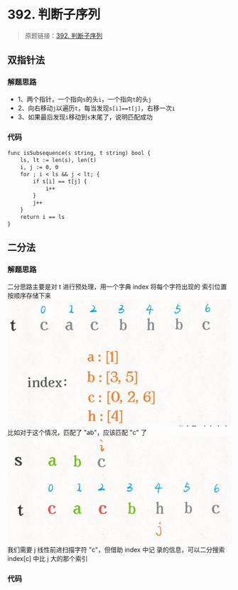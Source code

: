 # 392. 判断子序列
> 原题链接：[392. 判断子序列](https://leetcode-cn.com/problems/is-subsequence/)
## 双指针法
### 解题思路
* 1、两个指针，一个指向``s``的头``i``，一个指向``t``的头``j``
* 2、向右移动``j``以遍历``t``，每当发现``s[i]==t[j]``，右移一次``i``
* 3、如果最后发现``i``移动到``s``末尾了，说明匹配成功
### 代码
```golang
func isSubsequence(s string, t string) bool {
	ls, lt := len(s), len(t)
	i, j := 0, 0
	for ; i < ls && j < lt; {
		if s[i] == t[j] {
			i++
		}
		j++
	}
	return i == ls
}
```
## 二分法
### 解题思路
⼆分思路主要是对 t 进⾏预处理，⽤⼀个字典 index 将每个字符出现的 索引位置按顺序存储下来
![grid](../pictures/problems/392/1.png)
⽐如对于这个情况，匹配了 "ab"，应该匹配 "c" 了
![grid](../pictures/problems/392/2.png)
我们需要 j 线性前进扫描字符 "c"，但借助 index 中记 录的信息，可以⼆分搜索 index[c] 中⽐ j ⼤的那个索引
### 代码
